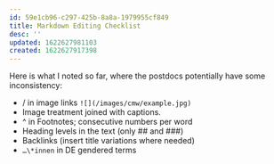 ```yaml
---
id: 59e1cb96-c297-425b-8a8a-1979955cf849
title: Markdown Editing Checklist
desc: ''
updated: 1622627981103
created: 1622627917398
---
```


Here is what I noted so far, where the postdocs potentially have some inconsistency:

- / in image links `![](/images/cmw/example.jpg)`
- Image treatment joined with captions.
- ^ in Footnotes; consecutive numbers per word
- Heading levels in the text (only ## and ###)
- Backlinks (insert title variations where needed)
- `…\*innen` in DE gendered terms
